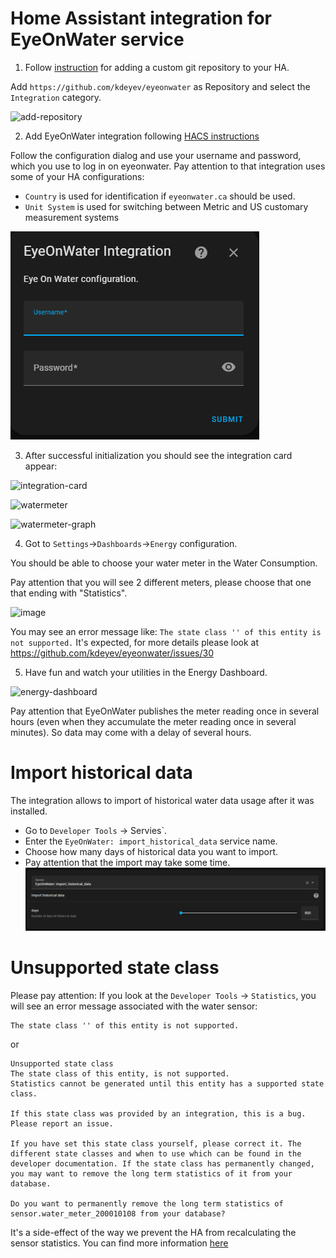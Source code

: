 # Home Assistant integration for EyeOnWater service

1. Follow [instruction](https://hacs.xyz/docs/faq/custom_repositories/) for adding a custom git repository to your HA.

Add `https://github.com/kdeyev/eyeonwater` as Repository and select the `Integration` category.

![add-repository](https://github.com/kdeyev/eyeonwater/blob/master/img/add-repository.png?raw=true)

2. Add EyeOnWater integration following [HACS instructions](https://github.com/hacs/integration)

Follow the configuration dialog and use your username and password, which you use to log in on eyeonwater.
Pay attention to that integration uses some of your HA configurations:
- `Country` is used for identification if `eyeonwater.ca` should be used.
- `Unit System` is used for switching between Metric and US customary measurement systems

![configuration](https://github.com/kdeyev/eyeonwater/blob/master/img/configuration.png?raw=true)

3. After successful initialization you should see the integration card appear:

![integration-card](https://github.com/kdeyev/eyeonwater/blob/master/img/integration-card.png?raw=true)

![watermeter](https://github.com/kdeyev/eyeonwater/blob/master/img/watermeter.png?raw=true)

![watermeter-graph](https://github.com/kdeyev/eyeonwater/blob/master/img/watermeter-graph.png?raw=true)

4. Got to `Settings`->`Dashboards`->`Energy` configuration.

You should be able to choose your water meter in the Water Consumption.

Pay attention that you will see 2 different meters, please choose that one that ending with "Statistics".

<img width="343" alt="image" src="https://github.com/user-attachments/assets/fb521562-22e9-407e-9796-13a422e36e6b" />

You may see an error message like: `The state class '' of this entity is not supported.` It's expected, for more details please look at https://github.com/kdeyev/eyeonwater/issues/30

5. Have fun and watch your utilities in the Energy Dashboard.

![energy-dashboard](https://github.com/kdeyev/eyeonwater/blob/master/img/energy-dashboard.png?raw=true)

Pay attention that EyeOnWater publishes the meter reading once in several hours (even when they accumulate the meter reading once in several minutes). So data may come with a delay of several hours.

# Import historical data
The integration allows to import of historical water data usage after it was installed.
- Go to `Developer Tools` -> Servies`.
- Enter the `EyeOnWater: import_historical_data` service name.
- Choose how many days of historical data you want to import.
- Pay attention that the import may take some time.
![import-historical-data](https://github.com/kdeyev/eyeonwater/blob/master/img/import-historical-data.png?raw=true)


# Unsupported state class
Please pay attention: If you look at the `Developer Tools` -> `Statistics`, you will see an error message associated with the water sensor:
```
The state class '' of this entity is not supported.
```
or
```
Unsupported state class
The state class of this entity, is not supported.
Statistics cannot be generated until this entity has a supported state class.

If this state class was provided by an integration, this is a bug. Please report an issue.

If you have set this state class yourself, please correct it. The different state classes and when to use which can be found in the developer documentation. If the state class has permanently changed, you may want to remove the long term statistics of it from your database.

Do you want to permanently remove the long term statistics of sensor.water_meter_200010108 from your database?
```

It's a side-effect of the way we prevent the HA from recalculating the sensor statistics. You can find more information [here](https://github.com/kdeyev/eyeonwater/issues/30)
